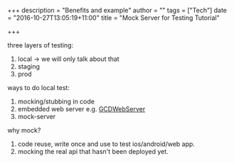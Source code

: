 +++
description = "Benefits and example"
author = ""
tags = ["Tech"]
date = "2016-10-27T13:05:19+11:00"
title = "Mock Server for Testing Tutorial"

+++

three layers of testing:
1. local -> we will only talk about that
2. staging
3. prod

ways to do local test:
1. mocking/stubbing in code
2. embedded web server e.g. [GCDWebServer](https://github.com/swisspol/GCDWebServer)
3. mock-server

why mock?
1. code reuse, write once and use to test ios/android/web app.
2. mocking the real api that hasn't been deployed yet.
